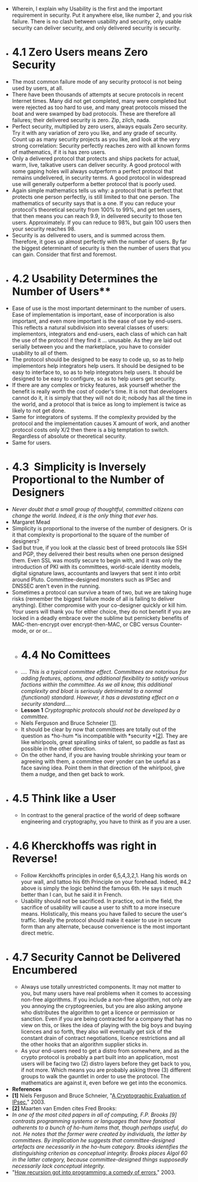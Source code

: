 - Wherein, I explain why Usability is the first and the important requirement in security. Put it anywhere else, like number 2, and you risk failure. There is no clash between usability and security, only usable security can deliver security, and only delivered security is security.
- # 4.1 Zero Users means Zero Security
- The most common failure mode of any security protocol is not being used by users, at all.
- There have been thousands of attempts at secure protocols in recent Internet times. Many did not get completed, many were completed but were rejected as too hard to use, and many great protocols missed the boat and were swamped by bad protocols. These are therefore all failures; their delivered security is zero. Zip, zilch, nada.
- Perfect security, multiplied by zero users, always equals Zero security. Try it with any variation of zero you like, and any grade of security. Count up as many security projects as you like, and look at the very strong correlation: Security perfectly reaches zero with all known forms of mathematics, if it is has zero users.
- Only a delivered protocol that protects and ships packets for actual, warm, live, talkative users can deliver security. A good protocol with some gaping holes will always outperform a perfect protocol that remains undelivered, in security terms. A good protocol in widespread use will generally outperform a better protocol that is poorly used.
- Again simple mathematics tells us why: a protocol that is perfect that protects one person perfectly, is still limited to that one person. The mathematics of security says that is a one. If you can reduce your protocol's theoretical security from 100% to 99%, and get ten users, that then means you can reach 9.9, in delivered security to those ten users. Approximately. If you can reduce to 98%, but gain 100 users then your security reaches 98.
- Security is as delivered to users, and is summed across them. Therefore, it goes up almost perfectly with the number of users. By far the biggest determinant of security is then the number of users that you can gain. Consider that first and foremost.
- # 4.2 Usability Determines the Number of Users**
- Ease of use is the most important determinant to the number of users. Ease of implementation is important, ease of incorporation is also important, and even more important is the ease of use by end-users. This reflects a natural subdivision into several classes of users: implementors, integrators and end-users, each class of which can halt the use of the protocol if they find it ... unusable. As they are laid out serially between you and the marketplace, you have to consider usability to all of them.
- The protocol should be designed to be easy to code up, so as to help implementors help integrators help users. It should be designed to be easy to interface to, so as to help integrators help users. It should be designed to be easy to configure, so as to help users get security.
- If there are any complex or tricky features, ask yourself whether the benefit is really worth the cost of coder's time. It is not that developers cannot do it, it is simply that they will not do it; nobody has all the time in the world, and a protocol that is twice as long to implement is twice as likely to not get done.
- Same for integrators of systems. If the complexity provided by the protocol and the implementation causes X amount of work, and another protocol costs only X/2 then there is a big temptation to switch. Regardless of absolute or theoretical security.
- Same for users.
- # 4.3  Simplicity is Inversely Proportional to the Number of Designers
- *Never doubt that a small group of thoughtful, committed citizens can change the world. Indeed, it is the only thing that ever has.*
- Margaret Mead
- Simplicity is proportional to the inverse of the number of designers. Or is it that complexity is proportional to the square of the number of designers?
- Sad but true, if you look at the classic best of breed protocols like SSH and PGP, they delivered their best results when one person designed them. Even SSL was mostly secure to begin with, and it was only the introduction of PKI with its committees, world-scale identity models, digital signature laws, accountants and lawyers that sent it into orbit around Pluto. Committee-designed monsters such as IPSec and DNSSEC aren't even in the running.
- Sometimes a protocol can survive a team of two, but we are taking huge risks (remember the biggest failure mode of all is failing to deliver anything). Either compromise with your co-designer quickly or kill him. Your users will thank you for either choice, they do not benefit if you are locked in a deadly embrace over the sublime but pernickety benefits of MAC-then-encrypt over encrypt-then-MAC, or CBC versus Counter-mode, or or or...
	- # 4.4 No Comittees
	- *.... This is a typical committee effect. Committees are notorious for adding features, options, and additional flexibility to satisfy various factions within the committee. As we all know, this additional complexity and bloat is seriously detrimental to a normal (functional) standard. However, it has a devastating effect on a security standard....*
	- **Lesson 1** *Cryptographic protocols should not be developed by a committee.*
	- Niels Ferguson and Bruce Schneier [[1](https://iang.org/ssl/h4_usability_is_number_one.html#ref_1)].
	- It should be clear by now that committees are totally out of the question as *ho-hum *is incompatible with *security *[[2](https://iang.org/ssl/h4_usability_is_number_one.html#ref_2)]. They are like whirlpools, great spiralling sinks of talent, so paddle as fast as possible in the other direction.
	- On the other hand, if you are having trouble shrinking your team or agreeing with them, a committee over yonder can be useful as a face saving idea. Point them in that direction of the whirlpool, give them a nudge, and then get back to work.
- # 4.5 **Think like a User**
	- In contrast to the general practice of the world of deep software engineering and cryptography, you have to think as if you are a user.
- # 4.6 **Kherckhoffs was right in Reverse!**
	- Follow Kerckhoffs principles in order 6,5,4,3,2,1. Hang his words on your wall, and tattoo his 6th Principle on your forehead. Indeed, #4.2 above is simply the logic behind the famous 6th. He says it much better than I can, but he said it in French.
	- Usability should not be sacrificed. In practice, out in the field, the sacrifice of usability will cause a user to shift to a more insecure means. Holistically, this means you have failed to secure the user's traffic. Ideally the protocol should make it easier to use in secure form than any alternate, because convenience is the most important direct metric.
- # 4.7 **Security Cannot be Delivered Encumbered**
	- Always use totally unrestricted components. It may not matter to you, but many users have real problems when it comes to accessing non-free algorithms. If you include a non-free algorithm, not only are you annoying the cryptogreenies, but you are also asking anyone who distributes the algorithm to get a licence or permission or sanction. Even if you are being contracted for a company that has no view on this, or likes the idea of playing with the big boys and buying licences and so forth, they also will eventually get sick of the constant drain of contract negotiations, licence restrictions and all the other hooks that an algorithm supplier sticks in.
	- As your end-users need to get a distro from somewhere, and as the crypto protocol is probably a part built into an application, most users will be facing two (2) distro layers before they get back to you, if not more. Which means you are probably asking three (3) different groups to walk the gauntlet in order to use the protocol. The mathematics are against it, even before we get into the economics.
- **References**
- **[1]** Niels Ferguson and Bruce Schneier, "[A Cryptographic Evaluation of IPsec](https://www.schneier.com/paper-ipsec.html)," 2003.
- **[2]** Maarten van Emden cites Fred Brooks:
- *In one of the most cited papers in all of computing, F.P. Brooks [9] contrasts programming systems or languages that have fanatical adherents to a bunch of ho-hum items that, though perhaps useful, do not. He notes that the former were created by individuals, the latter by committees. By implication he suggests that committee-designed artefacts are necessarily in the ho-hum category. Brooks identifies the distinguishing criterion as *conceptual integrity*. Brooks places Algol 60 in the latter category, because committee-designed things supposedly necessarily lack conceptual integrity.*
- "[How recursion got into programming: a comedy of errors](https://vanemden.wordpress.com/2014/06/18/how-recursion-got-into-programming-a-comedy-of-errors-3/)," 2003.